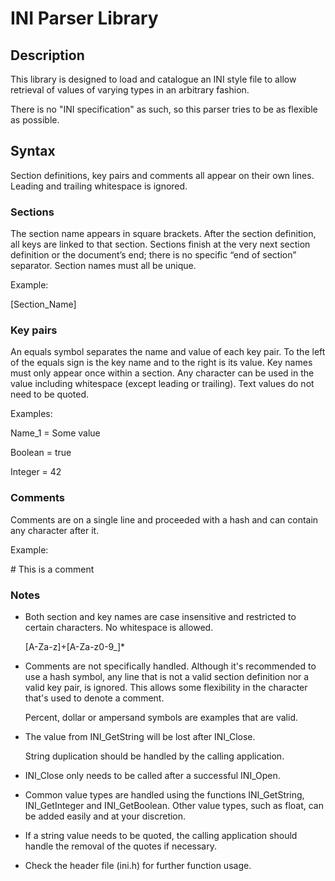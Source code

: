 # INI Parser Library

## Description
This library is designed to load and catalogue an INI style file to allow retrieval of values of varying types in an arbitrary fashion.

There is no "INI specification" as such, so this parser tries to be as flexible as possible.

## Syntax
Section definitions, key pairs and comments all appear on their own lines. Leading and trailing whitespace is ignored.

### Sections
The section name appears in square brackets. After the section definition, all keys are linked to that section. Sections finish at the very next section definition or the document’s end; there is no specific “end of section” separator. Section names must all be unique.

Example:

[Section_Name]

### Key pairs
An equals symbol separates the name and value of each key pair. To the left of the equals sign is the key name and to the right is its value. Key names must only appear once within a section. Any character can be used in the value including whitespace (except leading or trailing). Text values do not need to be quoted.

Examples:

Name_1 = Some value

Boolean = true

Integer = 42

### Comments
Comments are on a single line and proceeded with a hash and can contain any character after it.

Example:

\# This is a comment

### Notes
- Both section and key names are case insensitive and restricted to certain characters. No whitespace is allowed.

  [A-Za-z]+[A-Za-z0-9_]*

- Comments are not specifically handled. Although it's recommended to use a hash symbol, any line that is not a valid section definition nor a valid key pair, is ignored. This allows some flexibility in the character that's used to denote a comment. 

  Percent, dollar or ampersand symbols are examples that are valid.

- The value from INI_GetString will be lost after INI_Close.

  String duplication should be handled by the calling application.

- INI_Close only needs to be called after a successful INI_Open.

- Common value types are handled using the functions INI_GetString, INI_GetInteger and INI_GetBoolean. Other value types, such as float, can be added easily and at your discretion.

- If a string value needs to be quoted, the calling application should handle the removal of the quotes if necessary.

- Check the header file (ini.h) for further function usage.
